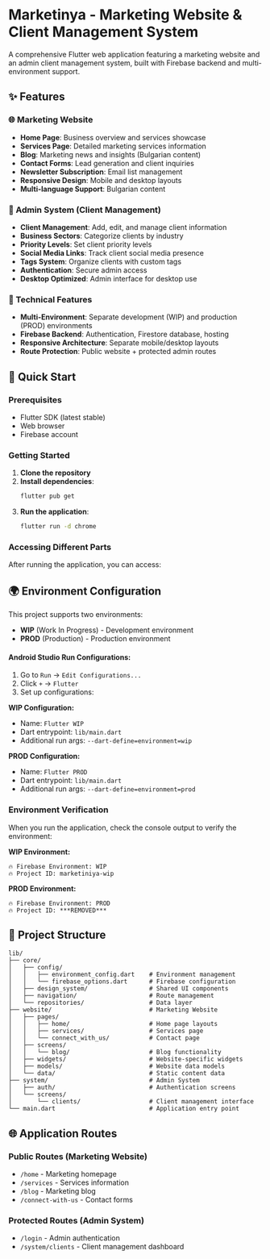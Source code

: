 # Marketinya - Marketing Website & Client Management System

A comprehensive Flutter web application featuring a marketing website and an admin client management system, built with Firebase backend and multi-environment support.

## ✨ Features

### 🌐 Marketing Website
- **Home Page**: Business overview and services showcase
- **Services Page**: Detailed marketing services information
- **Blog**: Marketing news and insights (Bulgarian content)
- **Contact Forms**: Lead generation and client inquiries
- **Newsletter Subscription**: Email list management
- **Responsive Design**: Mobile and desktop layouts
- **Multi-language Support**: Bulgarian content

### 🏢 Admin System (Client Management)
- **Client Management**: Add, edit, and manage client information
- **Business Sectors**: Categorize clients by industry
- **Priority Levels**: Set client priority levels
- **Social Media Links**: Track client social media presence
- **Tags System**: Organize clients with custom tags
- **Authentication**: Secure admin access
- **Desktop Optimized**: Admin interface for desktop use

### 🔧 Technical Features
- **Multi-Environment**: Separate development (WIP) and production (PROD) environments
- **Firebase Backend**: Authentication, Firestore database, hosting
- **Responsive Architecture**: Separate mobile/desktop layouts
- **Route Protection**: Public website + protected admin routes

## 🚀 Quick Start

### Prerequisites
- Flutter SDK (latest stable)
- Web browser
- Firebase account

### Getting Started
1. **Clone the repository**
2. **Install dependencies**:
   ```bash
   flutter pub get
   ```
3. **Run the application**:
   ```bash
   flutter run -d chrome
   ```

### Accessing Different Parts

After running the application, you can access:

## 🌍 Environment Configuration

This project supports two environments:
- **WIP** (Work In Progress) - Development environment
- **PROD** (Production) - Production environment

#### Android Studio Run Configurations:
1. Go to `Run` → `Edit Configurations...`
2. Click `+` → `Flutter`
3. Set up configurations:

**WIP Configuration:**
- Name: `Flutter WIP`
- Dart entrypoint: `lib/main.dart`
- Additional run args: `--dart-define=environment=wip`

**PROD Configuration:**
- Name: `Flutter PROD`
- Dart entrypoint: `lib/main.dart`
- Additional run args: `--dart-define=environment=prod`

### Environment Verification

When you run the application, check the console output to verify the environment:

**WIP Environment:**
```
🔥 Firebase Environment: WIP
🔥 Project ID: marketiniya-wip
```

**PROD Environment:**
```
🔥 Firebase Environment: PROD
🔥 Project ID: ***REMOVED***
```

## 📁 Project Structure

```
lib/
├── core/
│   ├── config/
│   │   ├── environment_config.dart    # Environment management
│   │   └── firebase_options.dart      # Firebase configuration
│   ├── design_system/                 # Shared UI components
│   ├── navigation/                    # Route management
│   └── repositories/                  # Data layer
├── website/                           # Marketing Website
│   ├── pages/
│   │   ├── home/                      # Home page layouts
│   │   ├── services/                  # Services page
│   │   └── connect_with_us/           # Contact page
│   ├── screens/
│   │   └── blog/                      # Blog functionality
│   ├── widgets/                       # Website-specific widgets
│   ├── models/                        # Website data models
│   └── data/                          # Static content data
├── system/                            # Admin System
│   ├── auth/                          # Authentication screens
│   └── screens/
│       └── clients/                   # Client management interface
└── main.dart                          # Application entry point
```

## 🌐 Application Routes

### Public Routes (Marketing Website)
- `/home` - Marketing homepage
- `/services` - Services information
- `/blog` - Marketing blog
- `/connect-with-us` - Contact forms

### Protected Routes (Admin System)
- `/login` - Admin authentication
- `/system/clients` - Client management dashboard